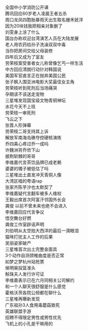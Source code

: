 全国中小学消防公开课  
腾讯回应60岁老人凌晨王者五杀  
周口龙凤四胞胎暴雨天出生取名姗禾妩洋  
因为20块钱我把相亲对象删了  
刘雯身上涂了什么  
国台办称欢迎台湾演艺人员在大陆发展  
老人用农药给孙子洗澡双双中毒  
当你把房间交给父母装修  
四年后又成为了室友  
劳荣枝案受害者女儿称曾像乞丐一样生活  
中方回应清朗行动针对韩国说  
美国军官直言正在抛弃美国公民  
张子枫入围亚洲电影大奖最佳女主角  
劳荣枝听到死刑后当场痛哭  
孕期该不该送走宠物  
三星堆发现国宝级文物青铜神坛  
水花今天不上班  
劳荣枝一审死刑  
飞云之下  
张晋人形弹幕  
劳荣枝二哥支持其上诉  
解放军南海岛礁夺控硬核演练  
乔四美心疼过乔一成吗  
许魏洲背乔欣下山  
披荆斩棘的哥哥  
李维嘉代言茶饮品牌已成老赖  
婆婆的镯子被低估了吗  
三星堆出土直发冲天青铜人像  
大湾区唱的粤语rap  
张家齐陈芋汐也太默契了  
李维嘉疑代言翻车被多人维权  
王毅出席首次阿富汗邻国外长会  
龚俊 以前不曾未来也绝不会进入  
李维嘉回应代言争议  
悟空舞台好燃  
龚俊工作室辟谣声明  
刘伯明从太空拍大西洋的最后一滴眼泪  
猫咪打扰主人工作的后果  
吴丽姿家破产  
三星堆首次出土完整金面具  
3个动作自测颈椎曲度是否正常  
如梦之梦杭州站抢票  
侯明昊投篮准头  
斛珠夫人发行许可证  
李维嘉表示已在六月同相关公司解约  
和一个人聊天很舒服是什么感觉  
霍格沃茨各院公频都在聊什么  
三星堆再曝新发现  
广东祖孙3人食用毒蘑菇致死  
英雄联盟手游  
招聘不得限定男性或男性优先  
飞机上的小孔是干嘛用的  
